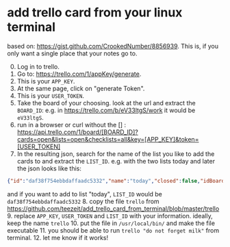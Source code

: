 # add trello card from your linux terminal
based on: https://gist.github.com/CrookedNumber/8856939.
This is, if you only want a single place that your notes go to.

0. Log in to trello.
1. Go to: https://trello.com/1/appKey/generate.
2. This is your `APP_KEY`.
3. At the same page, click on "generate Token".
4. This is your `USER_TOKEN`.
5. Take the board of your choosing. look at the url and extract the `BOARD_ID`:
  e.g. in https://trello.com/b/eV33ltgS/work it would be `eV33ltgS`.
6. run in a browser or curl without the [] : https://api.trello.com/1/board/[BOARD_ID]?cards=open&lists=open&checklists=all&key=[APP_KEY]&token=[USER_TOKEN]
7. In the resulting json, search for the name of the list you like to add the cards to and extract the `LIST_ID`.
  e.g. with the two lists today and later the json looks like this:
  ```json
  {"id":"daf38f754ebbdaffaadc5332","name":"today","closed":false,"idBoard":"533334efb72ae5e34342d","pos":131271,"subscribed":false},{"id":"53dadffa5594a1cf68f8959ae2","name":"later","closed":false,"idBoard":"333f74efb72ae5e3ae3434","pos":126607,"subscribed":false}
  ```
  and if you want to add to list "today", `LIST_ID` would be `daf38f754ebbdaffaadc5332`
8. copy the file `trello` from https://github.com/teezeit/add_trello_card_from_terminal/blob/master/trello
9. replace `APP_KEY`, `USER_TOKEN` and `LIST_ID` with your information. ideally, keep the name `trello`
10. put the file in `/usr/local/bin/` and make the file executable
11. you should be able to run `trello "do not forget milk"` from terminal.
12. let me know if it works!
